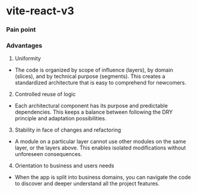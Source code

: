 # vite-react-v3

### Pain point
### Advantages
1. Uniformity
- The code is organized by scope of influence (layers), by domain (slices), and by technical purpose (segments).
This creates a standardized architecture that is easy to comprehend for newcomers.
2. Controlled reuse of logic
- Each architectural component has its purpose and predictable dependencies.
This keeps a balance between following the DRY principle and adaptation possibilities.
3. Stability in face of changes and refactoring
- A module on a particular layer cannot use other modules on the same layer, or the layers above.
This enables isolated modifications without unforeseen consequences.
4. Orientation to business and users needs
- When the app is split into business domains, you can navigate the code to discover and deeper understand all the project features.
